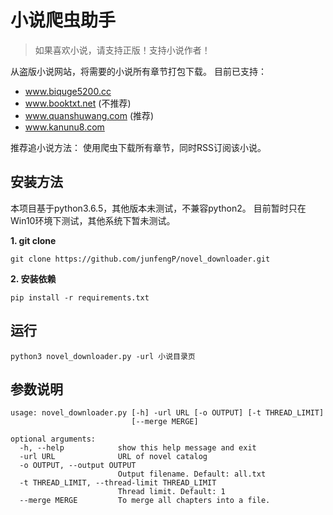 # 小说爬虫助手

> 如果喜欢小说，请支持正版！支持小说作者！

从盗版小说网站，将需要的小说所有章节打包下载。
目前已支持：
- www.biquge5200.cc
- www.booktxt.net (不推荐)
- www.quanshuwang.com (推荐)
- www.kanunu8.com

推荐追小说方法：
使用爬虫下载所有章节，同时RSS订阅该小说。

## 安装方法
本项目基于python3.6.5，其他版本未测试，不兼容python2。
目前暂时只在Win10环境下测试，其他系统下暂未测试。

**1. git clone**
```
git clone https://github.com/junfengP/novel_downloader.git
```

**2. 安装依赖**
```
pip install -r requirements.txt
```

## 运行

```
python3 novel_downloader.py -url 小说目录页 
```

## 参数说明
```
usage: novel_downloader.py [-h] -url URL [-o OUTPUT] [-t THREAD_LIMIT]
                           [--merge MERGE]

optional arguments:
  -h, --help            show this help message and exit
  -url URL              URL of novel catalog
  -o OUTPUT, --output OUTPUT
                        Output filename. Default: all.txt
  -t THREAD_LIMIT, --thread-limit THREAD_LIMIT
                        Thread limit. Default: 1
  --merge MERGE         To merge all chapters into a file.
```